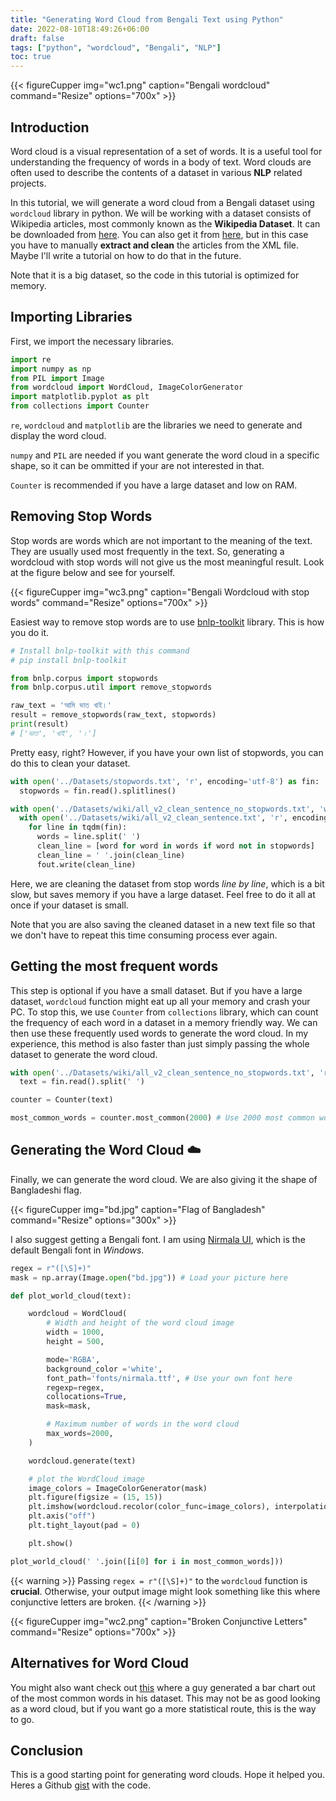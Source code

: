 ```yaml
---
title: "Generating Word Cloud from Bengali Text using Python"
date: 2022-08-10T18:49:26+06:00
draft: false
tags: ["python", "wordcloud", "Bengali", "NLP"]
toc: true
---
```



{{< figureCupper
img="wc1.png" 
caption="Bengali wordcloud"
command="Resize" 
options="700x" >}}

## Introduction
Word cloud is a visual representation of a set of words. It is a useful tool for understanding the frequency of words in a body of text. Word clouds are often used to describe the contents of a dataset in various **NLP** related projects.

In this tutorial, we will generate a word cloud from a Bengali dataset using `wordcloud` library in python. We will be working with a dataset consists of Wikipedia articles, most commonly known as the **Wikipedia Dataset**. It can be downloaded from [here](https://huggingface.co/datasets/wikipedia). You can also get it from [here](https://dumps.wikimedia.org/), but in this case you have to manually **extract and clean** the articles from the XML file. Maybe I'll write a tutorial on how to do that in the future.

Note that it is a big dataset, so the code in this tutorial is optimized for memory.

## Importing Libraries
First, we import the necessary libraries.

```python
import re
import numpy as np
from PIL import Image
from wordcloud import WordCloud, ImageColorGenerator
import matplotlib.pyplot as plt
from collections import Counter
```
`re`, `wordcloud` and `matplotlib` are the libraries we need to generate and display the word cloud. 

`numpy` and `PIL` are needed if you want generate the word cloud in a specific shape, so it can be ommitted if your are not interested in that.

`Counter` is recommended if you have a large dataset and low on RAM.

## Removing Stop Words
Stop words are words which are not important to the meaning of the text. They are usually used most frequently in the text. So, generating a wordcloud with stop words will not give us the most meaningful result. Look at the figure below and see for yourself.

{{< figureCupper
img="wc3.png" 
caption="Bengali Wordcloud with stop words"
command="Resize" 
options="700x" >}}

Easiest way to remove stop words are to use [bnlp-toolkit](https://pypi.org/project/bnlp-toolkit/) library. This is how you do it.

```python
# Install bnlp-toolkit with this command
# pip install bnlp-toolkit

from bnlp.corpus import stopwords
from bnlp.corpus.util import remove_stopwords

raw_text = 'আমি ভাত খাই।' 
result = remove_stopwords(raw_text, stopwords)
print(result)
# ['ভাত', 'খাই', '।']
```

Pretty easy, right? However, if you have your own list of stopwords, you can do this to clean your dataset.

```python
with open('../Datasets/stopwords.txt', 'r', encoding='utf-8') as fin:
  stopwords = fin.read().splitlines()

with open('../Datasets/wiki/all_v2_clean_sentence_no_stopwords.txt', 'w', encoding='utf-8') as fout:
  with open('../Datasets/wiki/all_v2_clean_sentence.txt', 'r', encoding='utf-8') as fin:
    for line in tqdm(fin):
      words = line.split(' ')
      clean_line = [word for word in words if word not in stopwords]
      clean_line = ' '.join(clean_line)
      fout.write(clean_line)
```
Here, we are cleaning the dataset from stop words *line by line*, which is a bit slow, but saves memory if you have a large dataset. Feel free to do it all at once if your dataset is small.

Note that you are also saving the cleaned dataset in a new text file so that we don't have to repeat this time consuming process ever again.

## Getting the most frequent words
This step is optional if you have a small dataset. But if you have a large dataset, `wordcloud` function might eat up all your memory and crash your PC. To stop this, we use `Counter` from `collections` library, which can count the frequency of each word in a dataset in a memory friendly way. We can then use these frequently used words to generate the word cloud. In my experience, this method is also faster than just simply passing the whole dataset to generate the word cloud.

```python
with open('../Datasets/wiki/all_v2_clean_sentence_no_stopwords.txt', 'r', encoding='utf-8') as fin:
  text = fin.read().split(' ')

counter = Counter(text)

most_common_words = counter.most_common(2000) # Use 2000 most common words to generate the word cloud
```

## Generating the Word Cloud ☁️
Finally, we can generate the word cloud. We are also giving it the shape of Bangladeshi flag.

{{< figureCupper
img="bd.jpg" 
caption="Flag of Bangladesh"
command="Resize" 
options="300x" >}}

I also suggest getting a Bengali font. I am using [Nirmala UI](https://www.wfonts.com/font/nirmala-ui), which is the default Bengali font in _Windows_.

```python
regex = r"([\S]+)"
mask = np.array(Image.open("bd.jpg")) # Load your picture here

def plot_world_cloud(text):

    wordcloud = WordCloud(
        # Width and height of the word cloud image
        width = 1000, 
        height = 500, 

        mode='RGBA',
        background_color ='white', 
        font_path='fonts/nirmala.ttf', # Use your own font here
        regexp=regex,
        collocations=True,
        mask=mask,

        # Maximum number of words in the word cloud
        max_words=2000,
    )

    wordcloud.generate(text) 

    # plot the WordCloud image                        
    image_colors = ImageColorGenerator(mask)
    plt.figure(figsize = (15, 15)) 
    plt.imshow(wordcloud.recolor(color_func=image_colors), interpolation="bilinear")
    plt.axis("off") 
    plt.tight_layout(pad = 0) 

    plt.show() 

plot_world_cloud(' '.join([i[0] for i in most_common_words]))
```
{{< warning >}}
Passing `regex = r"([\S]+)"` to the `wordcloud` function is **crucial**. Otherwise, your output image might look something like this where conjunctive letters are broken.
{{< /warning >}}

{{< figureCupper
img="wc2.png" 
caption="Broken Conjunctive Letters"
command="Resize" 
options="700x" >}}

## Alternatives for Word Cloud
You might also want check out [this](https://www.kaggle.com/code/paultimothymooney/most-common-words-on-kaggle-wordcloud-bargraph/notebook) where a guy generated a bar chart out of the most common words in his dataset. This may not be as good looking as a word cloud, but if you want go a more statistical route, this is the way to go.

## Conclusion
This is a good starting point for generating word clouds. Hope it helped you. Heres a Github [gist](https://gist.github.com/SaminYaser-work/11ea93a474b2da7e843b83dccaf1bbcc) with the code.